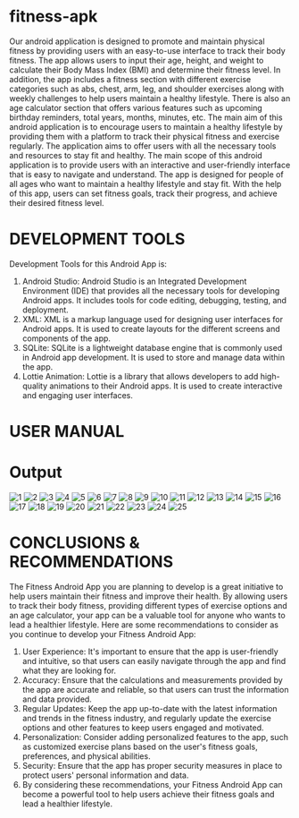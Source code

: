 # fitness-apk
Our android application is designed to promote and maintain physical fitness by providing 
users with an easy-to-use interface to track their body fitness. The app allows users to input 
their age, height, and weight to calculate their Body Mass Index (BMI) and determine their 
fitness level. In addition, the app includes a fitness section with different exercise 
categories such as abs, chest, arm, leg, and shoulder exercises along with weekly challenges 
to help users maintain a healthy lifestyle. There is also an age calculator section that offers 
various features such as upcoming birthday reminders, total years, months, minutes, etc. 
The main aim of this android application is to encourage users to maintain a healthy 
lifestyle by providing them with a platform to track their physical fitness and exercise 
regularly. The application aims to offer users with all the necessary tools and resources to 
stay fit and healthy. The main scope of this android application is to provide users with an 
interactive and user-friendly interface that is easy to navigate and understand. The app is 
designed for people of all ages who want to maintain a healthy lifestyle and stay fit. With 
the help of this app, users can set fitness goals, track their progress, and achieve their 
desired fitness level. 
# DEVELOPMENT TOOLS 
Development Tools for this Android App is: 
1. Android Studio: Android Studio is an Integrated Development Environment 
(IDE) that provides all the necessary tools for developing Android apps. It 
includes tools for code editing, debugging, testing, and deployment. 
2. XML: XML is a markup language used for designing user interfaces for 
Android apps. It is used to create layouts for the different screens and 
components of the app. 
3. SQLite: SQLite is a lightweight database engine that is commonly used in 
Android app development. It is used to store and manage data within the app. 
4. Lottie Animation: Lottie is a library that allows developers to add high-quality 
animations to their Android apps. It is used to create interactive and engaging 
user interfaces.
# USER MANUAL
# Output
![1](https://github.com/awaiskohistanii/fitness-apk/assets/107536933/ef7ea764-39c2-4a6d-830f-5a0d5453fa10)
![2](https://github.com/awaiskohistanii/fitness-apk/assets/107536933/340002d9-ca69-4ba3-b768-66c6eeba63f7)
![3](https://github.com/awaiskohistanii/fitness-apk/assets/107536933/0c08cdcf-65ab-4153-83d3-a3d580e20b92)
![4](https://github.com/awaiskohistanii/fitness-apk/assets/107536933/57220a34-aeae-4cf0-a298-3e7db97f5f60)
![5](https://github.com/awaiskohistanii/fitness-apk/assets/107536933/922b1248-71ee-4056-b82c-281194ebfa46)
![6](https://github.com/awaiskohistanii/fitness-apk/assets/107536933/2a33335c-dd10-461e-b321-58699b66750e)
![7](https://github.com/awaiskohistanii/fitness-apk/assets/107536933/eeca7059-4b24-4175-af2e-0f1ff270ad00)
![8](https://github.com/awaiskohistanii/fitness-apk/assets/107536933/75265cc0-9c42-4a12-9b32-6d9519520de7)
![9](https://github.com/awaiskohistanii/fitness-apk/assets/107536933/8393457a-e865-4b8b-bae5-d709dd8caa22)
![10](https://github.com/awaiskohistanii/fitness-apk/assets/107536933/43dfb106-599e-44e9-ba38-268124c4db22)
![11](https://github.com/awaiskohistanii/fitness-apk/assets/107536933/6c7180d2-ec3d-4487-8e1c-d8f7d1924889)
![12](https://github.com/awaiskohistanii/fitness-apk/assets/107536933/2bffaff4-fac2-4d07-a8b8-7457ad9985d0)
![13](https://github.com/awaiskohistanii/fitness-apk/assets/107536933/4b586a64-17da-4847-8779-53df0ddd399a)
![14](https://github.com/awaiskohistanii/fitness-apk/assets/107536933/145d9cbc-364c-4537-b283-849c756e39ef)
![15](https://github.com/awaiskohistanii/fitness-apk/assets/107536933/21a44980-445d-4d1b-9e68-f0b7ce3e1c2b)
![16](https://github.com/awaiskohistanii/fitness-apk/assets/107536933/ae6ee586-a7bf-4033-88db-0368787f28e2)
![17](https://github.com/awaiskohistanii/fitness-apk/assets/107536933/f4385bc2-10aa-4897-abf8-dfa5eb0a5498)
![18](https://github.com/awaiskohistanii/fitness-apk/assets/107536933/354cf122-ebec-46ae-96ba-080a2e2afb05)
![19](https://github.com/awaiskohistanii/fitness-apk/assets/107536933/503226ef-b522-4b80-a066-870eab5236d8)
![20](https://github.com/awaiskohistanii/fitness-apk/assets/107536933/e3f23d26-60e9-4196-81fe-7b1be2f3d96f)
![21](https://github.com/awaiskohistanii/fitness-apk/assets/107536933/fd605628-d3ab-4c24-8023-feed96f8396c)
![22](https://github.com/awaiskohistanii/fitness-apk/assets/107536933/3dffbe58-cb12-4310-a905-cc4249a004aa)
![23](https://github.com/awaiskohistanii/fitness-apk/assets/107536933/266e29c0-f03e-482d-9ac0-28373ecb839d)
![24](https://github.com/awaiskohistanii/fitness-apk/assets/107536933/eafbfde7-bebe-424f-b9dc-814fed24c6ba)
![25](https://github.com/awaiskohistanii/fitness-apk/assets/107536933/1272d483-7da9-4d64-be39-f833adaf411c)
# CONCLUSIONS & RECOMMENDATIONS 
The Fitness Android App you are planning to develop is a great initiative to help users 
maintain their fitness and improve their health. By allowing users to track their body 
fitness, providing different types of exercise options and an age calculator, your app 
can be a valuable tool for anyone who wants to lead a healthier lifestyle. 
Here are some recommendations to consider as you continue to develop your Fitness 
Android App: 
1. User Experience: It's important to ensure that the app is user-friendly and 
intuitive, so that users can easily navigate through the app and find what they 
are looking for. 
2. Accuracy: Ensure that the calculations and measurements provided by the app 
are accurate and reliable, so that users can trust the information and data 
provided. 
3. Regular Updates: Keep the app up-to-date with the latest information and 
trends in the fitness industry, and regularly update the exercise options and other 
features to keep users engaged and motivated. 
4. Personalization: Consider adding personalized features to the app, such as 
customized exercise plans based on the user's fitness goals, preferences, and 
physical abilities. 
5. Security: Ensure that the app has proper security measures in place to protect 
users' personal information and data. 
6. By considering these recommendations, your Fitness Android App can become 
a powerful tool to help users achieve their fitness goals and lead a healthier 
lifestyle.



